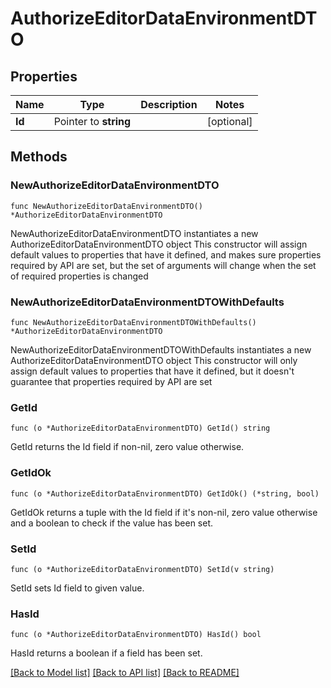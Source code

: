 # AuthorizeEditorDataEnvironmentDTO

## Properties

Name | Type | Description | Notes
------------ | ------------- | ------------- | -------------
**Id** | Pointer to **string** |  | [optional] 

## Methods

### NewAuthorizeEditorDataEnvironmentDTO

`func NewAuthorizeEditorDataEnvironmentDTO() *AuthorizeEditorDataEnvironmentDTO`

NewAuthorizeEditorDataEnvironmentDTO instantiates a new AuthorizeEditorDataEnvironmentDTO object
This constructor will assign default values to properties that have it defined,
and makes sure properties required by API are set, but the set of arguments
will change when the set of required properties is changed

### NewAuthorizeEditorDataEnvironmentDTOWithDefaults

`func NewAuthorizeEditorDataEnvironmentDTOWithDefaults() *AuthorizeEditorDataEnvironmentDTO`

NewAuthorizeEditorDataEnvironmentDTOWithDefaults instantiates a new AuthorizeEditorDataEnvironmentDTO object
This constructor will only assign default values to properties that have it defined,
but it doesn't guarantee that properties required by API are set

### GetId

`func (o *AuthorizeEditorDataEnvironmentDTO) GetId() string`

GetId returns the Id field if non-nil, zero value otherwise.

### GetIdOk

`func (o *AuthorizeEditorDataEnvironmentDTO) GetIdOk() (*string, bool)`

GetIdOk returns a tuple with the Id field if it's non-nil, zero value otherwise
and a boolean to check if the value has been set.

### SetId

`func (o *AuthorizeEditorDataEnvironmentDTO) SetId(v string)`

SetId sets Id field to given value.

### HasId

`func (o *AuthorizeEditorDataEnvironmentDTO) HasId() bool`

HasId returns a boolean if a field has been set.


[[Back to Model list]](../README.md#documentation-for-models) [[Back to API list]](../README.md#documentation-for-api-endpoints) [[Back to README]](../README.md)


